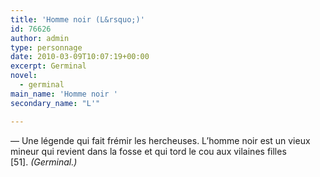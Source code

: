 ```yaml
---
title: 'Homme noir (L&rsquo;)'
id: 76626
author: admin
type: personnage
date: 2010-03-09T10:07:19+00:00
excerpt: Germinal
novel:
  - germinal
main_name: 'Homme noir '
secondary_name: "L'"

---
```

— Une légende qui fait frémir les hercheuses. L&rsquo;homme noir est un vieux mineur qui revient dans la fosse et qui tord le cou aux vilaines filles [51]. _(Germinal.)_